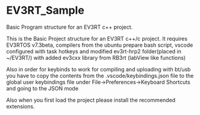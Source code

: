 # EV3RT_Sample
Basic Program structure for an EV3RT c++ project.

This is the Basic Project structure for an EV3RT c++/c project.
It requires EV3RTOS v7.3beta, compilers from the ubuntu prepare bash script, vscode configured with task hotkeys
and modified ev3rt-hrp2 folder(placed in ~/EV3RT/) with added ev3cxx library from RB3rt (labView like functions)

Also in order for keybinds to work for compiling and uploading with bt/usb you have to copy the contents from the .vscode/keybindings.json file to the global user keybindings file under File->Preferences->Keyboard Shortcuts and going to the JSON mode

Also when you first load the project please install the recommended extensions.
